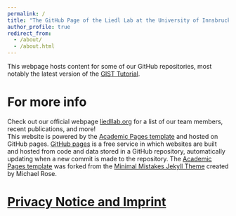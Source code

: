 ```yaml
---
permalink: /
title: "The GitHub Page of the Liedl Lab at the University of Innsbruck"
author_profile: true
redirect_from: 
  - /about/
  - /about.html
---
```

This webpage hosts content for some of our GitHub repositories, most notably the latest version of the [GIST Tutorial](/gist/).

For more info
======
Check out our official webpage [liedllab.org](https://liedllab.org) for a list of our team members, recent publications, and more!   
This website is powered by the [Academic Pages template](https://github.com/academicpages/academicpages.github.io) and hosted on GitHub pages. 
[GitHub pages](https://pages.github.com) is a free service in which websites are built and hosted from code and data stored in a GitHub repository, automatically updating when a new commit is made to the repository. 
The [Academic Pages template](https://github.com/academicpages/academicpages.github.io) was forked from the [Minimal Mistakes Jekyll Theme](https://mmistakes.github.io/minimal-mistakes/) created by Michael Rose.


[Privacy Notice and Imprint](/terms/)
======

